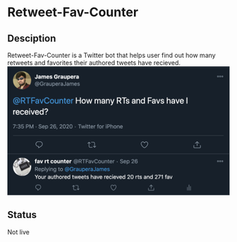 # Retweet-Fav-Counter
## Desciption
Retweet-Fav-Counter is a Twitter bot that helps user find out how many retweets and favorites their authored tweets have recieved.
![title](Images/example.png)
## Status
Not live


